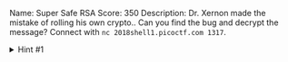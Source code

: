 Name: Super Safe RSA
Score: 350
Description: Dr. Xernon made the mistake of rolling his own crypto.. Can you find the bug and decrypt the message? Connect with <code>nc 2018shell1.picoctf.com 1317</code>.
<details><summary>Hint #1</summary>Just try the first thing that comes to mind.</details>